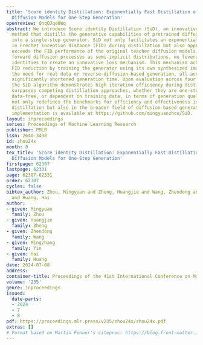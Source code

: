 ```yaml
---
title: 'Score identity Distillation: Exponentially Fast Distillation of Pretrained
  Diffusion Models for One-Step Generation'
openreview: QhqQJqe0Wq
abstract: We introduce Score identity Distillation (SiD), an innovative data-free
  method that distills the generative capabilities of pretrained diffusion models
  into a single-step generator. SiD not only facilitates an exponentially fast reduction
  in Fréchet inception distance (FID) during distillation but also approaches or even
  exceeds the FID performance of the original teacher diffusion models. By reformulating
  forward diffusion processes as semi-implicit distributions, we leverage three score-related
  identities to create an innovative loss mechanism. This mechanism achieves rapid
  FID reduction by training the generator using its own synthesized images, eliminating
  the need for real data or reverse-diffusion-based generation, all accomplished within
  significantly shortened generation time. Upon evaluation across four benchmark datasets,
  the SiD algorithm demonstrates high iteration efficiency during distillation and
  surpasses competing distillation approaches, whether they are one-step or few-step,
  data-free, or dependent on training data, in terms of generation quality. This achievement
  not only redefines the benchmarks for efficiency and effectiveness in diffusion
  distillation but also in the broader field of diffusion-based generation. The PyTorch
  implementation is available at https://github.com/mingyuanzhou/SiD.
layout: inproceedings
series: Proceedings of Machine Learning Research
publisher: PMLR
issn: 2640-3498
id: zhou24x
month: 0
tex_title: 'Score identity Distillation: Exponentially Fast Distillation of Pretrained
  Diffusion Models for One-Step Generation'
firstpage: 62307
lastpage: 62331
page: 62307-62331
order: 62307
cycles: false
bibtex_author: Zhou, Mingyuan and Zheng, Huangjie and Wang, Zhendong and Yin, Mingzhang
  and Huang, Hai
author:
- given: Mingyuan
  family: Zhou
- given: Huangjie
  family: Zheng
- given: Zhendong
  family: Wang
- given: Mingzhang
  family: Yin
- given: Hai
  family: Huang
date: 2024-07-08
address:
container-title: Proceedings of the 41st International Conference on Machine Learning
volume: '235'
genre: inproceedings
issued:
  date-parts:
  - 2024
  - 7
  - 8
pdf: https://proceedings.mlr.press/v235/zhou24x/zhou24x.pdf
extras: []
# Format based on Martin Fenner's citeproc: https://blog.front-matter.io/posts/citeproc-yaml-for-bibliographies/
---
```

